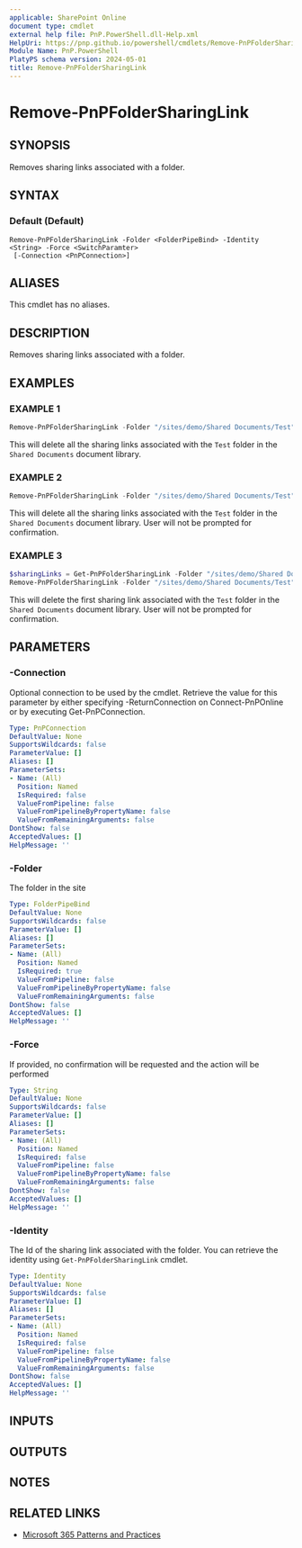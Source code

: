 ```yaml
---
applicable: SharePoint Online
document type: cmdlet
external help file: PnP.PowerShell.dll-Help.xml
HelpUri: https://pnp.github.io/powershell/cmdlets/Remove-PnPFolderSharingLink.html
Module Name: PnP.PowerShell
PlatyPS schema version: 2024-05-01
title: Remove-PnPFolderSharingLink
---
```


# Remove-PnPFolderSharingLink

## SYNOPSIS

Removes sharing links associated with a folder.

## SYNTAX

### Default (Default)

```
Remove-PnPFolderSharingLink -Folder <FolderPipeBind> -Identity <String> -Force <SwitchParamter>
 [-Connection <PnPConnection>]
```

## ALIASES

This cmdlet has no aliases.

## DESCRIPTION

Removes sharing links associated with a folder.

## EXAMPLES

### EXAMPLE 1

```powershell
Remove-PnPFolderSharingLink -Folder "/sites/demo/Shared Documents/Test"
```

This will delete all the sharing links associated with the `Test` folder in the `Shared Documents` document library.

### EXAMPLE 2

```powershell
Remove-PnPFolderSharingLink -Folder "/sites/demo/Shared Documents/Test" -Force
```

This will delete all the sharing links associated with the `Test` folder in the `Shared Documents` document library. User will not be prompted for confirmation.

### EXAMPLE 3

```powershell
$sharingLinks = Get-PnPFolderSharingLink -Folder "/sites/demo/Shared Documents/Test"
Remove-PnPFolderSharingLink -Folder "/sites/demo/Shared Documents/Test" -Identity $sharingLinks[0].Id -Force
```

This will delete the first sharing link associated with the `Test` folder in the `Shared Documents` document library. User will not be prompted for confirmation.

## PARAMETERS

### -Connection

Optional connection to be used by the cmdlet. Retrieve the value for this parameter by either specifying -ReturnConnection on Connect-PnPOnline or by executing Get-PnPConnection.

```yaml
Type: PnPConnection
DefaultValue: None
SupportsWildcards: false
ParameterValue: []
Aliases: []
ParameterSets:
- Name: (All)
  Position: Named
  IsRequired: false
  ValueFromPipeline: false
  ValueFromPipelineByPropertyName: false
  ValueFromRemainingArguments: false
DontShow: false
AcceptedValues: []
HelpMessage: ''
```

### -Folder

The folder in the site

```yaml
Type: FolderPipeBind
DefaultValue: None
SupportsWildcards: false
ParameterValue: []
Aliases: []
ParameterSets:
- Name: (All)
  Position: Named
  IsRequired: true
  ValueFromPipeline: false
  ValueFromPipelineByPropertyName: false
  ValueFromRemainingArguments: false
DontShow: false
AcceptedValues: []
HelpMessage: ''
```

### -Force

If provided, no confirmation will be requested and the action will be performed

```yaml
Type: String
DefaultValue: None
SupportsWildcards: false
ParameterValue: []
Aliases: []
ParameterSets:
- Name: (All)
  Position: Named
  IsRequired: false
  ValueFromPipeline: false
  ValueFromPipelineByPropertyName: false
  ValueFromRemainingArguments: false
DontShow: false
AcceptedValues: []
HelpMessage: ''
```

### -Identity

The Id of the sharing link associated with the folder.
You can retrieve the identity using `Get-PnPFolderSharingLink` cmdlet.

```yaml
Type: Identity
DefaultValue: None
SupportsWildcards: false
ParameterValue: []
Aliases: []
ParameterSets:
- Name: (All)
  Position: Named
  IsRequired: false
  ValueFromPipeline: false
  ValueFromPipelineByPropertyName: false
  ValueFromRemainingArguments: false
DontShow: false
AcceptedValues: []
HelpMessage: ''
```

## INPUTS

## OUTPUTS

## NOTES

## RELATED LINKS

- [Microsoft 365 Patterns and Practices](https://aka.ms/m365pnp)
